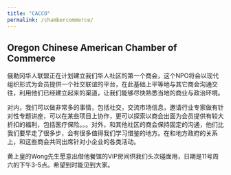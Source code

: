 ```yaml
---
title: "CACCO"
permalink: /chambercommerce/
---
```

## Oregon Chinese American Chamber of Commerce

俄勒冈华人联盟正在计划建立我们华人社区的第一个商会，这个NPO将会以现代组织形式为会员提供一个社交联谊的平台，在此基础上平等地与其它商会沟通交往，利用他们已经建立起来的渠道，让我们能够尽快熟悉当地的商业与政治环境。

对内，我们可以做非常多的事情，包括社交，交流市场信息，邀请行业专家做有针对性专题讲座，可以在某些项目上协作，更可以探索以商会出面为会员提供有较大折扣的福利，包括医疗保险。。。对外，和其他社区的商会保持固定的沟通，他们比我们要早走了很多步，会有很多值得我们学习借鉴的地方。在和地方政府的关系上，和这些商会共同出席针对小企业的各类活动。

黄上皇的Wong先生愿意出借他餐馆的VIP房间供我们头次碰面用，日期是11号周六的下午3-5点。希望到时能见到大家。
